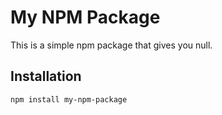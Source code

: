 # My NPM Package

This is a simple npm package that gives you null.

## Installation

```bash
npm install my-npm-package
```

